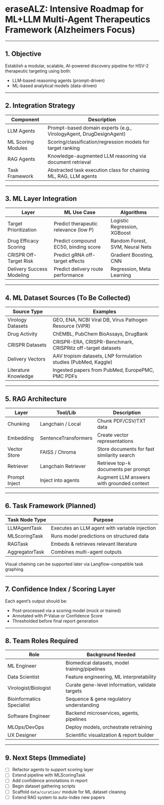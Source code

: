 # eraseALZ: Intensive Roadmap for ML+LLM Multi-Agent Therapeutics Framework (Alzheimers Focus)

---

## 1. Objective
Establish a modular, scalable, AI-powered discovery pipeline for HSV-2 therapeutic targeting using both:
- LLM-based reasoning agents (prompt-driven)
- ML-based analytical models (data-driven)

---

## 2. Integration Strategy

| Component               | Description                                                       |
|------------------------|-------------------------------------------------------------------|
| LLM Agents              | Prompt-based domain experts (e.g., VirologyAgent, DrugDesignAgent)|
| ML Scoring Modules      | Scoring/classification/regression models for target ranking        |
| RAG Agents              | Knowledge-augmented LLM reasoning via document retrieval           |
| Task Framework          | Abstracted task execution class for chaining ML, RAG, LLM agents   |

---

## 3. ML Layer Integration

| Layer                    | ML Use Case                          | Algorithms                        |
|-------------------------|--------------------------------------|-----------------------------------|
| Target Prioritization   | Predict therapeutic relevance (low P)| Logistic Regression, XGBoost     |
| Drug Efficacy Scoring   | Predict compound EC50, binding score | Random Forest, SVM, Neural Nets  |
| CRISPR Off-Target Risk  | Predict gRNA off-target effects      | Gradient Boosting, CNN           |
| Delivery Success Modeling| Predict delivery route performance   | Regression, Meta Learning         |

---

## 4. ML Dataset Sources (To Be Collected)

| Source Type         | Examples                                                              |
|---------------------|-----------------------------------------------------------------------|
| Virology Datasets   | GEO, ENA, NCBI Viral DB, Virus Pathogen Resource (ViPR)               |
| Drug Activity       | ChEMBL, PubChem BioAssays, DrugBank                                   |
| CRISPR Datasets     | CRISPR-ERA, CRISPR-Benchmark, CRISPRitz off-target datasets           |
| Delivery Vectors    | AAV tropism datasets, LNP formulation studies (PubMed, Kaggle)        |
| Literature Knowledge| Ingested papers from PubMed, EuropePMC, PMC PDFs                      |

---

## 5. RAG Architecture

| Layer         | Tool/Lib             | Description                                |
|---------------|----------------------|--------------------------------------------|
| Chunking      | Langchain / Local    | Chunk PDF/CSV/TXT data                     |
| Embedding     | SentenceTransformers | Create vector representations              |
| Vector Store  | FAISS / Chroma       | Store documents for fast similarity search |
| Retriever     | Langchain Retriever  | Retrieve top-k documents per prompt        |
| Prompt Inject | Inject into agents   | Augment LLM answers with grounded context  |

---

## 6. Task Framework (Planned)

| Task Node Type         | Purpose                                    |
|------------------------|--------------------------------------------|
| LLMAgentTask           | Executes an LLM agent with variable injection |
| MLScoringTask          | Runs model predictions on structured data  |
| RAGTask                | Embeds & retrieves relevant literature     |
| AggregatorTask         | Combines multi-agent outputs               |

Visual chaining can be supported later via Langflow-compatible task graphing.

---

## 7. Confidence Index / Scoring Layer

Each agent’s output should be:
- Post-processed via a scoring model (mock or trained)
- Annotated with P-Value or Confidence Score
- Thresholded before final report generation

---

## 8. Team Roles Required

| Role                      | Background Needed                             |
|---------------------------|-----------------------------------------------|
| ML Engineer               | Biomedical datasets, model training/pipelines |
| Data Scientist            | Feature engineering, ML interpretability      |
| Virologist/Biologist      | Curate gene-level information, validate targets |
| Bioinformatics Specialist | Sequence & gene regulatory understanding      |
| Software Engineer         | Backend microservices, agents, pipelines      |
| MLOps/DevOps              | Deploy models, orchestrate retraining         |
| UX Designer               | Scientific visualization & report builder     |

---

## 9. Next Steps (Immediate)

- [ ] Refactor agents to support scoring layer  
- [ ] Extend pipeline with MLScoringTask  
- [ ] Add confidence annotations in report  
- [ ] Begin dataset gathering scripts  
- [ ] Scaffold `data/curation/` module for ML dataset cleaning  
- [ ] Extend RAG system to auto-index new papers  

